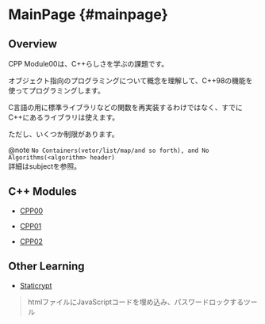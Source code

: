 # MainPage {#mainpage}

## Overview

CPP Module00は、C++らしさを学ぶの課題です。

オブジェクト指向のプログラミングについて概念を理解して、C++98の機能を使ってプログラミングします。

C言語の用に標準ライブラリなどの関数を再実装するわけではなく、すでにC++にあるライブラリは使えます。

ただし、いくつか制限があります。

@note
`No Containers(vetor/list/map/and so forth), and No Algorithms(<algorithm> header)`
<br>
詳細はsubjectを参照。

## C++ Modules

- [CPP00](cpp00.md)
>
- [CPP01]()
> 
- [CPP02]()
> 

## Other Learning

* [Staticrypt](staticrypt.md)
> htmlファイルにJavaScriptコードを埋め込み、パスワードロックするツール

